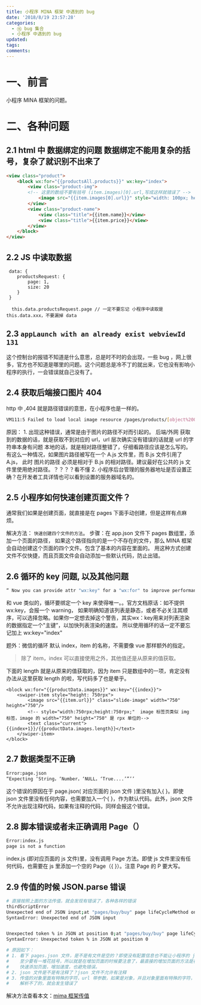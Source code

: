 ```yaml
---
title: 小程序 MINA 框架 中遇到的 bug
date: '2018/8/19 23:57:28'
categories:
  - ⑮ bug 集合
  - 小程序 中遇到的 bug
updated:
tags:
comments:
---
```


# 一、前言

小程序 MINA 框架的问题。

# 二、各种问题

## 2.1 html 中 数据绑定的问题  数据绑定不能用复杂的括号，复杂了就识别不出来了

```html
<view class="product">
    <block wx:for="{{productsAll.products}}" wx:key="index">
        <view class="product-img">
        <!-- 这里的数组不要有括号 (item.images)[0].url,写成这样就错误了 -->
            <image src="{{item.images[0].url}}" style="width: 100px; height: 100px; background-color: #eeeeee;"></image>
        </view>
        <view class="product-name">
            <view class="title">{{item.name}}</view>
            <view class="title">{{item.price}}</view>
        </view>
    </block>
</view>
```

## 2.2 JS 中读取数据

```JS
 data: {
    productsRequest: {
        page: 1,
        size: 20
    }
 }
  
  this.data.productsRequest.page // 一定不要忘记 小程序中读取是 this.data.xxx，不要漏掉 data
```

## 2.3 `appLaunch with an already exist webviewId 131`

这个控制台的报错不知道是什么意思，总是时不时的会出现，一些 bug ，网上很多，官方也不知道是哪里的问题。这个问题总是冷不丁的就出来，它也没有影响小程序的执行，一会错误就自己没有了。

## 2.4 获取后端接口图片 404

http 中 ,404 就是路径错误的意思，在小程序也是一样的。

```BASH
VM111:5 Failed to load local image resource /pages/products/[object%20Object] the server responded with a status of 404 (HTTP/1.1 404 Not Found)
```

原因：
    1. 出现这种错误，通常是由于图片的路径不对而引起的。
        后端/外网 获取到的数据的话，就是获取不到对应的 url，url 层次确实没有错误的话就是 url 的字符串本身有问题
        本地的话，就是相对路径整错了，仔细看路径应该是怎么写的。
        有这么一种情况，如果图片路径被写在一个 A.js 文件里，而 B.js 文件引用了 A.js，
        此时 图片的路径 必须是相对于 B.js 的相对路径。建议最好在公共的 js 文件里使用绝对路径。？？？？看不懂
    2. 小程序后台管理的服务器地址是否设置正确？在开发者工具详情也可以看到设置的服务器域名的。

## 2.5 小程序如何快速创建页面文件？

通常我们如果是创建页面，就直接是在 pages 下面手动创建，但是这样有点麻烦。

解决方法：
    `快速创建四个文件的方法`。
    步骤：在 app.json 文件下 pages 数组里，添加一个页面的路径，
        如果这个路径指向的是一个不存在的文件，那么 MINA 框架会自动创建这个页面的四个文件。包含了基本的内容在里面的。
        用这种方式创建文件不仅快捷，而且页面文件会自动添加一些默认代码，防止出错。

## 2.6 循环的 key 问题, 以及其他问题

```BASH
“ Now you can provide attr "wx:key" for a "wx:for" to improve performance”
```

和 vue 类似的，循环要绑定一个 key 来使得唯一。。官方文档原话：如不提供 wx:key，会报一个 warning， 如果明确知道该列表是静态，或者不必关注其顺序，可以选择忽略。如果你一定想去掉这个警告，其实wx：key用来对列表渲染的数据指定一个"主键”，以加快列表渲染的速度。
所以使用循环的话一定不要忘记加上 wx:key="index"

题外：微信的循环
    默认 index，item 的名称，不需要像 vue 那样额外的指定。

>除了 item，index 可以直接使用之外，其他值还是从原来的值获取。

下面的 length 就是从原来的值获取的，因为 item 只是数组中的一项，肯定没有办法从这里获取 length 的啦，写代码多了也是晕乎。

```JS
<block wx:for="{{productData.images}}" wx:key="{{index}}">
    <swiper-item style="height: 750rpx">
        <image src="{{item.url}}" class="slide-image" width="750" height="750"/>
        <!-- style="width:750rpx;height:750rpx;"  image 标签页类似 img 标签，image 的 width="750" height="750" 是 rpx 单位的-->
        <text class="current">{{index+1}}/{{productData.images.length}}</text>
    </swiper-item>
</block>
```

## 2.7 数据类型不正确

```BASH
Error:page.json
“Expecting ‘String，‘Number，‘NULL，‘True....’”’’
```

这个错误的原因在于 page.json( 对应页面的 json 文件 )里没有加入{ }。即使 json 文件里没有任何内容，也需要加入一个{ }，作为默认代码。此外，json 文件不允许出现注释代码，如果有注释的代码，同样会报这个错误。

## 2.8 脚本错误或者未正确调用 Page（）

```BASH
Error:index.js
page is not a function
```

index.js (即对应页面的 js 文件)里，没有调用 Page 方法。即使 js 文件里没有任何代码，也需要在 js 里添加一个空的 Page（{ }）。注意 Page 的 P 要大写。

## 2.9 传值的时候 JSON.parse 错误

```BASH
# 直接按照上面的方法传值，就会发现有错误了，各种各样的错误
thirdScriptError
Unexpected end of JSON input;at "pages/buy/buy" page lifeCycleMethod onLoad function
SyntaxError: Unexpected end of JSON input


Unexpected token % in JSON at position 0;at "pages/buy/buy" page lifeCycleMethod onLoad function
SyntaxError: Unexpected token % in JSON at position 0

# 原因如下：
# 1. 看下 pages.json 文件，是不是有文件是空的？即使没有配置信息也不能让小程序的 json 文件为空
#    至少要有一堆花括号，所以就是在增加页面的时候要注意了，最直接的增加页面的方法是在 app.json 添加，
#    快速添加页面，增加速度，也避免错误。
# 2. json 文件是不是有注释了？json 文件不允许有注释
# 3. 传值的对象里面有特殊的字符，url 带参数，如果是对象，并且对象里面有特殊的字符，这些字符 JSON.parse
#    解析不了的，就会发生错误了
```

解决方法查看本文：[mima 框架传值]()